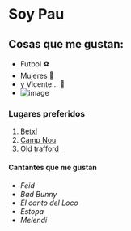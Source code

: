 # **Soy Pau**
## Cosas que me gustan:
*  Futbol ⚽
* Mujeres 👧 
* y Vicente... 🦍
* ![image](https://github.com/user-attachments/assets/b70a948e-e894-413c-a530-ff0488eb7623)

### Lugares preferidos
1. [Betxí](https://www.google.com/search?q=betxi&oq=betxi&gs_lcrp=EgZjaHJvbWUqEAgAEAAYgwEY4wIYsQMYgAQyEAgAEAAYgwEY4wIYsQMYgAQyDQgBEC4YgwEYsQMYgAQyDQgCEC4YrwEYxwEYgAQyBwgDEAAYgAQyBwgEEAAYgAQyBwgFEAAYgAQyBwgGEAAYgAQyBwgHEAAYgAQyBwgIEAAYgAQyBwgJEAAYgATSAQgxMjk1ajBqN6gCALACAA&client=ubuntu-chr&sourceid=chrome&ie=UTF-8)
2. [Camp Nou](https://es.wikipedia.org/wiki/Camp_Nou)
3. [Old trafford](https://es.wikipedia.org/wiki/Old_Trafford)

#### Cantantes que me gustan
- *Feid*
- *Bad Bunny*
- *El canto del Loco*
- *Estopa*
- *Melendi*

<!---
pauoff/pauoff is a ✨ special ✨ repository because its `README.md` (this file) appears on your GitHub profile.
You can click the Preview link to take a look at your changes.
--->
